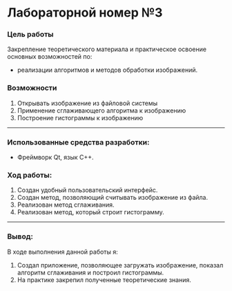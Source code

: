 # Лабораторной номер №3

### Цель работы

Закрепление теоретического материала и практическое освоение основных возможностей по:

- реализации алгоритмов и методов обработки изображений.

### Возможности

1. Открывать изображение из файловой системы
2. Применение сглаживающего алгоритма к изображению
3. Построение гистограммы к изображению

---

### Использованные средства разработки:

- Фреймворк Qt, язык С++.

### Ход работы:

1. Создан удобный пользовательский интерфейс.
2. Создан метод, позволяющий считывать изображение из файла.
3. Реализован метод сглаживания.
4. Реализован метод, который строит гистограмму.

---

### Вывод:

В ходе выполнения данной работы я:

1. Создал приложение, позволяющее загружать изображение, показал алгоритм сглаживания и построил гистограммы.
2. На практике закрепил полученные теоретические знания.
